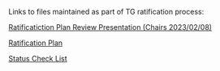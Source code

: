 Links to files maintained as part of TG ratification process:

[Ratificatiction Plan Review Presentation (Chairs 2023/02/08)](./N-Trace-for-RISC-V-PlanReview)

[Ratification Plan](https://docs.google.com/document/d/1Elt9-ECIAyzVe7snwCMq_K7RHPlrTe3PaDX6JaKAxJA/edit#heading=h.hym1mtuc89he)

[Status Check List](https://docs.google.com/spreadsheets/d/13vKaon759gWw5JTd7kpIhMaymnhTsn-egnScl6pnEzE/edit#gid=257164574)

